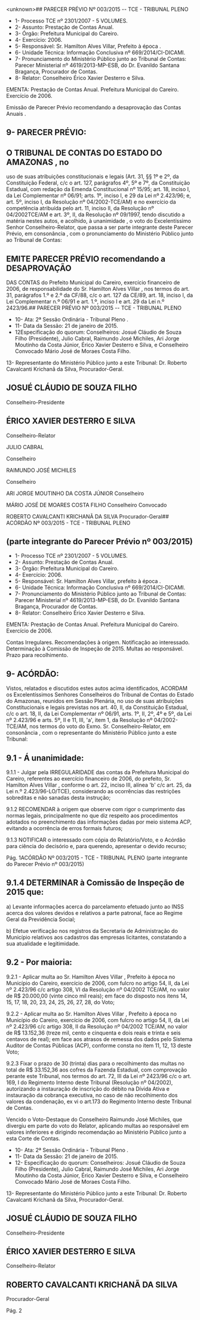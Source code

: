 &lt;unknown&gt;## PARECER PRÉVIO Nº 003/2015 -- TCE - TRIBUNAL PLENO

- 1- Processo TCE nº 2301/2007 - 5 VOLUMES.
- 2- Assunto: Prestação de Contas Anual.
- 3- Órgão: Prefeitura Municipal do Careiro.
- 4- Exercício: 2006.
- 5- Responsável: Sr. Hamilton Alves Villar, Prefeito à época .
- 6- Unidade Técnica: Informação Conclusiva nº 669/2014/CI-DICAMI.
- 7-  Pronunciamento  do  Ministério  Público  junto  ao  Tribunal  de  Contas: Parecer Ministerial  nº  4619/2013-MP-ESB,  do  Dr.  Evanildo  Santana  Bragança,  Procurador  de Contas.
- 8- Relator: Conselheiro Érico Xavier Desterro e Silva.

EMENTA: Prestação de Contas Anual. Prefeitura Municipal do Careiro. Exercício de 2006.

Emissão de Parecer Prévio recomendando a desaprovação das Contas Anuais .

## 9- PARECER PRÉVIO:

## O TRIBUNAL DE CONTAS DO ESTADO DO AMAZONAS ,  no

uso  de  suas  atribuições  constitucionais  e  legais  (Art.  31,  §§  1º  e  2º,  da  Constituição Federal, c/c o art. 127, parágrafos 4º, 5º e 7º, da Constituição Estadual, com redação da Emenda Constitucional nº 15/95; art. 18, inciso I, da Lei Complementar nº 06/91; arts. 1º, inciso I, e 29 da Lei nº 2.423/96; e, art. 5º, inciso I, da Resolução nº 04/2002-TCE/AM) e no exercício da competência atribuída pelo art. 11, inciso II, da Resolução nº 04/2002TCE/AM e art. 3º, II, da Resolução nº 09/1997, tendo discutido a matéria nestes autos, e acolhido, à  unanimidade ,  o  voto  do  Excelentíssimo  Senhor  Conselheiro-Relator,  que passa a ser parte integrante deste Parecer Prévio, em consonância , com o pronunciamento do Ministério Público junto ao Tribunal de Contas:

## EMITE PARECER PRÉVIO recomendando a DESAPROVAÇÃO

DAS  CONTAS do  Prefeito Municipal  do  Careiro,  exercício  financeiro  de  2006,  de responsabilidade do Sr. Hamilton Alves Villar , nos termos do art. 31, parágrafos 1.º e 2.º da CF/88, c/c o art. 127 da CE/89, art. 18, inciso I, da Lei Complementar n.º 06/91 e art. 1.º, inciso I e art. 29 da Lei n.º 2423/96.## PARECER PRÉVIO Nº 003/2015 -- TCE - TRIBUNAL PLENO

- 10- Ata: 2ª Sessão Ordinária - Tribunal Pleno .
- 11- Data da Sessão: 21 de janeiro de 2015.
- 12Especificação do quorum: Conselheiros: Josué Cláudio de Souza Filho (Presidente), Julio Cabral, Raimundo José Michiles, Ari Jorge Moutinho da Costa Júnior, Érico  Xavier  Desterro  e  Silva,  e  Conselheiro  Convocado  Mário  José  de  Moraes  Costa Filho.

13- Representante do Ministério Público junto a este Tribunal: Dr. Roberto Cavalcanti Krichanã da Silva, Procurador-Geral.

## JOSUÉ CLÁUDIO DE SOUZA FILHO

Conselheiro-Presidente

## ÉRICO XAVIER DESTERRO E SILVA

Conselheiro-Relator

JULIO CABRAL

Conselheiro

RAIMUNDO JOSÉ MICHILES

Conselheiro

ARI JORGE MOUTINHO DA COSTA JÚNIOR Conselheiro

MÁRIO JOSÉ DE MOARES COSTA FILHO Conselheiro Convocado

ROBERTO CAVALCANTI KRICHANÃ DA SILVA Procurador-Geral## ACÓRDÃO Nº 003/2015 - TCE - TRIBUNAL PLENO

## (parte integrante do Parecer Prévio nº 003/2015)

- 1- Processo TCE nº 2301/2007 - 5 VOLUMES.
- 2- Assunto: Prestação de Contas Anual.
- 3- Órgão: Prefeitura Municipal do Careiro.
- 4- Exercício: 2006.
- 5- Responsável: Sr. Hamilton Alves Villar, prefeito à época .
- 6- Unidade Técnica: Informação Conclusiva nº 669/2014/CI-DICAMI.
- 7-  Pronunciamento  do  Ministério  Público  junto  ao  Tribunal  de  Contas: Parecer Ministerial  nº  4619/2013-MP-ESB,  do  Dr.  Evanildo  Santana  Bragança,  Procurador  de Contas.
- 8- Relator: Conselheiro Érico Xavier Desterro e Silva.

EMENTA: Prestação de Contas Anual. Prefeitura  Municipal do Careiro. Exercício  de 2006.

Contas Irregulares. Recomendações à origem. Notificação  ao  interessado.  Determinação à Comissão  de  Inspeção  de  2015. Multas  ao responsável. Prazo para recolhimento.

## 9- ACÓRDÃO:

Vistos, relatados e  discutidos estes autos acima identificados,  ACORDAM os Excelentíssimos  Senhores  Conselheiros  do  Tribunal  de  Contas  do  Estado  do Amazonas,  reunidos  em Sessão  Plenária,  no  uso  de suas  atribuições Constitucionais  e legais  previstas  nos  art.  40,  II, da  Constituição  Estadual,  c/c  o  art.  18,  II,  da Lei Complementar nº 06/91, arts. 1º, II, 2º, 4º e 5º, da Lei nº 2.423/96 e arts. 5º, II e 11, III, 'a', item 1, da Resolução  nº  04/2002-TCE/AM, nos  termos  do  voto  do  Exmo.  Sr. Conselheiro-Relator, em consonância , com o representante do Ministério Público junto a este Tribunal:

## 9.1 - Á unanimidade:

9.1.1 - Julgar pela IRREGULARIDADE das contas da Prefeitura Municipal do Careiro, referentes ao exercício financeiro de 2006, do prefeito, Sr. Hamilton  Alves Villar ,  conforme o art. 22,  inciso III, alínea 'b' c/c art. 25,  da Lei n.º 2.423/96-LO/TCE), considerando as ocorrências das restrições sobreditas e não sanadas desta instrução;

9.1.2 RECOMENDAR à origem que observe com rigor o cumprimento das normas  legais,  principalmente  no  que  diz  respeito  aos  procedimentos  adotados  no preenchimento das informações dadas por meio sistema ACP, evitando  a ocorrência de erros formais futuros;

9.1.3 NOTIFICAR o interessado com cópia do Relatório/Voto, e o Acórdão para ciência do decisório e, para querendo, apresentar o devido recurso;

Pág. 1ACÓRDÃO Nº 003/2015 - TCE - TRIBUNAL PLENO (parte integrante do Parecer Prévio nº 003/2015)

## 9.1.4 DETERMINAR à Comissão de Inspeção de 2015 que:

a)  Levante  informações  acerca  do  parcelamento  efetuado  junto  ao  INSS acerca  dos  valores  devidos  e  relativos  a  parte  patronal,  face  ao  Regime  Geral  da Previdência Social;

b)  Efetue  verificação  nos  registros  da  Secretaria  de  Administração  do Município relativos aos cadastros das empresas licitantes, constatando a sua atualidade e legitimidade.

## 9.2 - Por maioria:

9.2.1  -  Aplicar  multa  ao Sr.  Hamilton  Alves  Villar ,  Prefeito  à  época  no Município do Careiro, exercício de 2006, com fulcro no artigo 54, II, da Lei nº 2.423/96 c/c artigo 308, VI da Resolução nº 04/2002  TCE/AM, no valor de R$ 20.000,00 (vinte  cinco mil reais); em face do disposto nos itens 14, 15, 17, 18, 20, 23, 24, 25, 26, 27, 28, do Voto;

9.2.2  -  Aplicar  multa  ao Sr.  Hamilton  Alves  Villar ,  Prefeito  à  época  no Município do Careiro, exercício de 2006, com fulcro no artigo 54, II, da Lei nº 2.423/96 c/c artigo 308, II da Resolução nº 04/2002 TCE/AM, no valor de R$ 13.152,36 (treze mil, cento e cinquenta e dois reais e trinta e seis centavos de real); em face aos atrasos de remessa dos dados pelo Sistema Auditor de Contas Públicas (ACP), conforme consta no  item 11, 12, 13 deste Voto;

9.2.3 Fixar o prazo de 30 (trinta) dias para o recolhimento das multas no total de R$ 33.152,36 aos cofres da Fazenda Estadual, com comprovação perante este Tribunal, nos termos do art. 72, III da Lei nº 2423/96 c/c o art. 169, I do Regimento Interno deste Tribunal (Resolução nº 04/2002), autorizando a instauração de inscrição do débito na Dívida  Ativa  e instauração da cobrança executiva, no caso de não recolhimento dos valores da condenação, ex vi o art.173 do Regimento Interno deste Tribunal de Contas.

Vencido o Voto-Destaque do Conselheiro Raimundo José Michiles, que divergiu em parte do  voto  do  Relator,  aplicando  multas  ao  responsável  em  valores  inferiores  e  dirigindo recomendação ao Ministério Público junto a esta Corte de Contas.

- 10- Ata: 2ª Sessão Ordinária - Tribunal Pleno .
- 11- Data da Sessão: 21 de janeiro de 2015.
- 12- Especificação do quorum: Conselheiros: Josué Cláudio de Souza Filho (Presidente), Julio Cabral, Raimundo José  Michiles, Ari  Jorge  Moutinho da Costa Júnior, Érico Xavier Desterro e Silva, e Conselheiro Convocado Mário José de Moraes Costa Filho.

13- Representante do Ministério Público junto a este Tribunal: Dr. Roberto Cavalcanti Krichanã da Silva, Procurador-Geral.

## JOSUÉ CLÁUDIO DE SOUZA FILHO

Conselheiro-Presidente

## ÉRICO XAVIER DESTERRO E SILVA

Conselheiro-Relator

## ROBERTO CAVALCANTI KRICHANÃ DA SILVA

Procurador-Geral

Pág. 2